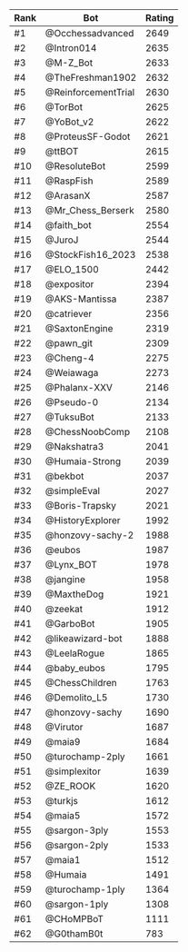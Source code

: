 Rank|Bot|Rating
---|---|---
#1|@Occhessadvanced|2649
#2|@Intron014|2635
#3|@M-Z_Bot|2633
#4|@TheFreshman1902|2632
#5|@ReinforcementTrial|2630
#6|@TorBot|2625
#7|@YoBot_v2|2622
#8|@ProteusSF-Godot|2621
#9|@ttBOT|2615
#10|@ResoluteBot|2599
#11|@RaspFish|2589
#12|@ArasanX|2587
#13|@Mr_Chess_Berserk|2580
#14|@faith_bot|2554
#15|@JuroJ|2544
#16|@StockFish16_2023|2538
#17|@ELO_1500|2442
#18|@expositor|2394
#19|@AKS-Mantissa|2387
#20|@catriever|2356
#21|@SaxtonEngine|2319
#22|@pawn_git|2309
#23|@Cheng-4|2275
#24|@Weiawaga|2273
#25|@Phalanx-XXV|2146
#26|@Pseudo-0|2134
#27|@TuksuBot|2133
#28|@ChessNoobComp|2108
#29|@Nakshatra3|2041
#30|@Humaia-Strong|2039
#31|@bekbot|2037
#32|@simpleEval|2027
#33|@Boris-Trapsky|2021
#34|@HistoryExplorer|1992
#35|@honzovy-sachy-2|1988
#36|@eubos|1987
#37|@Lynx_BOT|1978
#38|@jangine|1958
#39|@MaxtheDog|1921
#40|@zeekat|1912
#41|@GarboBot|1905
#42|@likeawizard-bot|1888
#43|@LeelaRogue|1865
#44|@baby_eubos|1795
#45|@ChessChildren|1763
#46|@Demolito_L5|1730
#47|@honzovy-sachy|1690
#48|@Virutor|1687
#49|@maia9|1684
#50|@turochamp-2ply|1661
#51|@simplexitor|1639
#52|@ZE_ROOK|1620
#53|@turkjs|1612
#54|@maia5|1572
#55|@sargon-3ply|1553
#56|@sargon-2ply|1533
#57|@maia1|1512
#58|@Humaia|1491
#59|@turochamp-1ply|1364
#60|@sargon-1ply|1308
#61|@CHoMPBoT|1111
#62|@G0thamB0t|783
